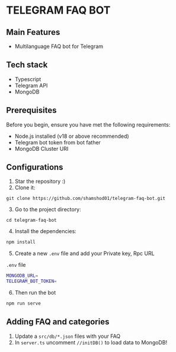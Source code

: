 # TELEGRAM FAQ BOT

## Main Features
- Multilanguage FAQ bot for Telegram

## Tech stack
- Typescript
- Telegram API
- MongoDB

## Prerequisites

Before you begin, ensure you have met the following requirements:
- Node.js installed (v18 or above recommended)
- Telegram bot token from bot father
- MongoDB Cluster URI

## Configurations

1. Star the repository :)
2. Clone it:
```shell
git clone https://github.com/shamshod01/telegram-faq-bot.git
```
3. Go to the project directory:
```shell
cd telegram-faq-bot
```
4. Install the dependencies:
```sh
npm install
```
5. Create a new `.env` file and add your Private key, Rpc URL

`.env` file
```sh
MONGODB_URL=
TELEGRAM_BOT_TOKEN=
```
6. Then run the bot
```sh
npm run serve
```

## Adding FAQ and categories
1. Update a `src/db/*.json` files with your FAQ
2. In `server.ts` uncomment `//initDB()` to load data to MongoDB!
